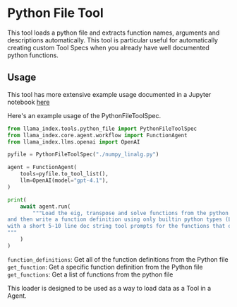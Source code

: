 # Python File Tool

This tool loads a python file and extracts function names, arguments and descriptions automatically. This tool is particular useful for automatically creating custom Tool Specs when you already have well documented python functions.

## Usage

This tool has more extensive example usage documented in a Jupyter notebook [here](https://github.com/emptycrown/llama-hub/tree/main/llama_hub/tools/notebooks/create_a_tool.ipynb)

Here's an example usage of the PythonFileToolSpec.

```python
from llama_index.tools.python_file import PythonFileToolSpec
from llama_index.core.agent.workflow import FunctionAgent
from llama_index.llms.openai import OpenAI

pyfile = PythonFileToolSpec("./numpy_linalg.py")

agent = FunctionAgent(
    tools=pyfile.to_tool_list(),
    llm=OpenAI(model="gpt-4.1"),
)

print(
    await agent.run(
        """Load the eig, transpose and solve functions from the python file,
and then write a function definition using only builtin python types (List, float, Tuple)
with a short 5-10 line doc string tool prompts for the functions that only has a small description and arguments
"""
    )
)
```

`function_definitions`: Get all of the function definitions from the Python file
`get_function`: Get a specific function definition from the Python file
`get_functions`: Get a list of functions from the python file

This loader is designed to be used as a way to load data as a Tool in a Agent.
